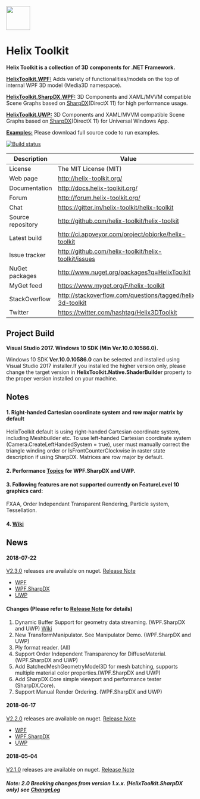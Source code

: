 <img src='https://avatars3.githubusercontent.com/u/8432523?s=200&v=4' width='64' />

# Helix Toolkit

**Helix Toolkit is a collection of 3D components for .NET Framework.**

[**HelixToolkit.WPF:**](https://github.com/helix-toolkit/helix-toolkit/tree/develop/Source/HelixToolkit.Wpf) 
Adds variety of functionalities/models on the top of internal WPF 3D model (Media3D namespace). 

[**HelixToolkit.SharpDX.WPF:**](https://github.com/helix-toolkit/helix-toolkit/tree/develop/Source/HelixToolkit.Wpf.SharpDX) 
3D Components and XAML/MVVM compatible Scene Graphs based on [SharpDX](https://github.com/sharpdx/SharpDX)(DirectX 11) for high performance usage.

[**HelixToolkit.UWP:**](https://github.com/helix-toolkit/helix-toolkit/tree/develop/Source/HelixToolkit.UWP) 
3D Components and XAML/MVVM compatible Scene Graphs based on [SharpDX](https://github.com/sharpdx/SharpDX)(DirectX 11) for Universal Windows App.

[**Examples:**](https://github.com/helix-toolkit/helix-toolkit/tree/develop/Source/Examples)
Please download full source code to run examples.

[![Build status](https://ci.appveyor.com/api/projects/status/tmqafdk9p7o98gw7?svg=true)](https://ci.appveyor.com/project/objorke/helix-toolkit)

Description         | Value
--------------------|-----------------------
License             | The MIT License (MIT)
Web page            | http://helix-toolkit.org/
Documentation       | http://docs.helix-toolkit.org/
Forum               | http://forum.helix-toolkit.org/
Chat                | https://gitter.im/helix-toolkit/helix-toolkit
Source repository   | http://github.com/helix-toolkit/helix-toolkit
Latest build        | http://ci.appveyor.com/project/objorke/helix-toolkit
Issue tracker       | http://github.com/helix-toolkit/helix-toolkit/issues
NuGet packages      | http://www.nuget.org/packages?q=HelixToolkit
MyGet feed          | https://www.myget.org/F/helix-toolkit
StackOverflow       | http://stackoverflow.com/questions/tagged/helix-3d-toolkit
Twitter             | https://twitter.com/hashtag/Helix3DToolkit

## Project Build

**Visual Studio 2017. Windows 10 SDK (Min Ver.10.0.10586.0).**

Windows 10 SDK **Ver.10.0.10586.0** can be selected and installed using Visual Studio 2017 installer.If you installed the higher version only, please change the target version in **HelixToolkit.Native.ShaderBuilder** property to the proper version installed on your machine.

## Notes

#### 1. Right-handed Cartesian coordinate system and row major matrix by default
HelixToolkit default is using right-handed Cartesian coordinate system, including Meshbuilder etc. To use left-handed Cartesian coordinate system (Camera.CreateLeftHandedSystem = true), user must manually correct the triangle winding order or IsFrontCounterClockwise in raster state description if using SharpDX. Matrices are row major by default.

#### 2. Performance [Topics](https://github.com/helix-toolkit/helix-toolkit/wiki/Tips-on-performance-optimization-(WPF.SharpDX-and-UWP)) for WPF.SharpDX and UWP.

#### 3. Following features are not supported currently on FeatureLevel 10 graphics card:
FXAA, Order Independant Transparent Rendering, Particle system, Tessellation.

#### 4. [Wiki](https://github.com/helix-toolkit/helix-toolkit/wiki)

## News

#### 2018-07-22
[V2.3.0](https://github.com/helix-toolkit/helix-toolkit/tree/release/2.3.0) releases are available on nuget. [Release Note](https://github.com/helix-toolkit/helix-toolkit/blob/master/CHANGELOG.md)
- [WPF](https://www.nuget.org/packages/HelixToolkit.Wpf/2.3.0)
- [WPF.SharpDX](https://www.nuget.org/packages/HelixToolkit.Wpf.SharpDX/2.3.0)
- [UWP](https://www.nuget.org/packages/HelixToolkit.UWP/2.3.0)

#### Changes (Please refer to [Release Note](https://github.com/helix-toolkit/helix-toolkit/blob/master/CHANGELOG.md) for details)
1. Dynamic Buffer Support for geometry data streaming. (WPF.SharpDX and UWP) [Wiki](https://github.com/helix-toolkit/helix-toolkit/wiki/Dynamic-Geometry3D-for-Data-Streaming)
2. New TransformManipulator. See Manipulator Demo. (WPF.SharpDX and UWP)
3. Ply format reader. (All)
4. Support Order Independent Transparency for DiffuseMaterial. (WPF.SharpDX and UWP)
5. Add BatchedMeshGeometryModel3D for mesh batching, supports multiple material color properties.(WPF.SharpDX and UWP)
6. Add SharpDX.Core simple viewport and performance tester (SharpDX.Core).
7. Support Manual Render Ordering. (WPF.SharpDX and UWP)

#### 2018-06-17
[V2.2.0](https://github.com/helix-toolkit/helix-toolkit/tree/release/2.2.0) releases are available on nuget. [Release Note](https://github.com/helix-toolkit/helix-toolkit/blob/master/CHANGELOG.md)
- [WPF](https://www.nuget.org/packages/HelixToolkit.Wpf/2.2.0)
- [WPF.SharpDX](https://www.nuget.org/packages/HelixToolkit.Wpf.SharpDX/2.2.0)
- [UWP](https://www.nuget.org/packages/HelixToolkit.UWP/2.2.0)

#### 2018-05-04
[V2.1.0](https://github.com/helix-toolkit/helix-toolkit/tree/release/2.1.0) releases are available on nuget. [Release Note](https://github.com/helix-toolkit/helix-toolkit/blob/master/CHANGELOG.md)

##### Note: 2.0 Breaking changes from version 1.x.x. (HelixToolkit.SharpDX only) see [ChangeLog](https://github.com/helix-toolkit/helix-toolkit/blob/develop/CHANGELOG.md)
